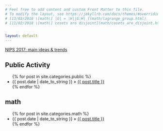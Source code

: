 ```yaml
---
# Feel free to add content and custom Front Matter to this file.
# To modify the layout, see https://jekyllrb.com/docs/themes/#overriding-theme-defaults
# [13/02/2018 \[math\] |G| = |H||G:H| ](math/lagrange_group.html)
# [11/02/2018 \[math\] cosets are disjoint](math/cosets_are_disjoint.html)


layout: default
---
```


[NIPS 2017: main ideas & trends](overviews/28122017-nips2017-overview.html)

<h2>Public Activity</h2>
<ul class="posts">
    {% for post in site.categories.public %}
        <li><span>{{ post.date | date_to_string }}</span> » <a href="{{ post.url }}" title="{{ post.title }}">{{ post.title }}</a></li>
    {% endfor %}
</ul>

<h2>math</h2>
<ul class="posts">
    {% for post in site.categories.math %}
        <li><span>{{ post.date | date_to_string }}</span> » <a href="{{ post.url }}" title="{{ post.title }}">{{ post.title }}</a></li>
    {% endfor %}
</ul>
<!--h2>startups</h2>
<ul class="posts">
    {% for post in site.categories.startups %}
        <li><span>{{ post.date | date_to_string }}</span> » <a href="{{ post.url }}" title="{{ post.title }}">{{ post.title }}</a></li>
    {% endfor %}
</ul-->
